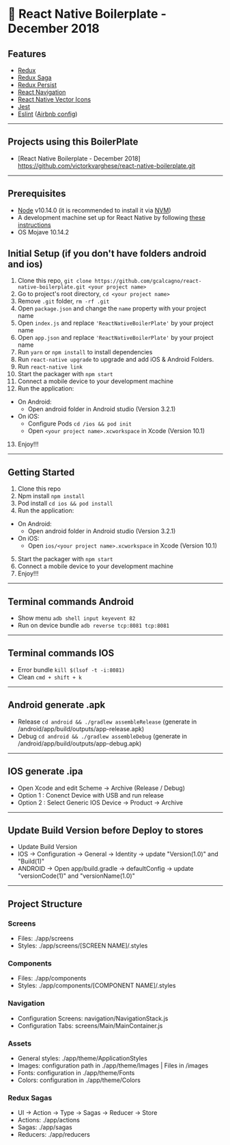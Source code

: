 
🚀 React Native Boilerplate - December 2018
===========================================

## Features

* [Redux](http://redux.js.org/)
* [Redux Saga](https://redux-saga.js.org/)
* [Redux Persist](https://github.com/rt2zz/redux-persist/)
* [React Navigation](https://reactnavigation.org/) 
* [React Native Vector Icons](https://github.com/oblador/react-native-vector-icons)
* [Jest](https://facebook.github.io/jest/)
* [Eslint](http://eslint.org/) ([Airbnb config](https://github.com/airbnb/javascript/tree/master/packages/eslint-config-airbnb))

___________________________________________

## Projects using this BoilerPlate

* [React Native Boilerplate - December 2018] https://github.com/victorkvarghese/react-native-boilerplate.git

___________________________________________

## Prerequisites

* [Node](https://nodejs.org) v10.14.0 (it is recommended to install it via [NVM](https://github.com/creationix/nvm))
* A development machine set up for React Native by following [these instructions](https://facebook.github.io/react-native/docs/getting-started.html)
* OS Mojave 10.14.2


## Initial Setup (if you don't have folders android and ios)

1. Clone this repo, `git clone https://github.com/gcalcagno/react-native-boilerplate.git <your project name>`
2. Go to project's root directory, `cd <your project name>`
3. Remove `.git` folder,  `rm -rf .git`
4. Open `package.json` and change the `name` property with your project name
5. Open `index.js` and replace `'ReactNativeBoilerPlate'` by your project name
6. Open `app.json` and replace `'ReactNativeBoilerPlate'` by your project name 
7. Run `yarn` or `npm install` to install dependencies
8. Run `react-native upgrade` to upgrade and add iOS & Android Folders.
9. Run `react-native link`
10. Start the packager with `npm start`
11. Connect a mobile device to your development machine
12. Run the application:
  * On Android:
    * Open android folder in Android studio (Version 3.2.1)
  * On iOS:
    * Configure Pods `cd /ios && pod init`
    * Open `<your project name>.xcworkspace` in Xcode (Version 10.1)
13. Enjoy!!!

___________________________________________

## Getting Started

1. Clone this repo
2. Npm install `npm install`
3. Pod install `cd ios && pod install`
4. Run the application:
  * On Android:
    * Open android folder in Android studio (Version 3.2.1)
  * On iOS:
    * Open `ios/<your project name>.xcworkspace` in Xcode (Version 10.1)
5. Start the packager with `npm start`
6. Connect a mobile device to your development machine
7. Enjoy!!!

___________________________________________

## Terminal commands Android 
* Show menu `adb shell input keyevent 82`
* Run on device bundle `adb reverse tcp:8081 tcp:8081` 

___________________________________________

## Terminal commands IOS 
* Error bundle `kill $(lsof -t -i:8081)`
* Clean `cmd + shift + k` 

___________________________________________

## Android generate .apk
* Release `cd android && ./gradlew assembleRelease` (generate in /android/app/build/outputs/app-release.apk)
* Debug `cd android && ./gradlew assembleDebug` (generate in /android/app/build/outputs/app-debug.apk)

___________________________________________

## IOS generate .ipa
* Open Xcode and edit Scheme -> Archive (Release / Debug)
* Option 1 : Conenct Device with USB and run release
* Option 2 : Select Generic IOS Device -> Product -> Archive

___________________________________________

## Update Build Version before Deploy to stores
* Update Build Version
* IOS -> Configuration -> General -> Identity -> update "Version(1.0)" and "Build(1)"
* ANDROID -> Open app/build.gradle -> defaultConfig -> update "versionCode(1)" and "versionName(1.0)"

___________________________________________

## Project Structure

### Screens
* Files: ./app/screens
* Styles: ./app/screens/[SCREEN NAME]/.styles

### Components
* Files: ./app/components
* Styles: ./app/components/[COMPONENT NAME]/.styles

### Navigation
* Configuration Screens: navigation/NavigationStack.js
* Configuration Tabs: screens/Main/MainContainer.js

### Assets
* General styles: ./app/theme/ApplicationStyles
* Images: configuration path in ./app/theme/Images | Files in /images
* Fonts: configuration in ./app/theme/Fonts
* Colors: configuration in ./app/theme/Colors

### Redux Sagas
* UI -> Action -> Type -> Sagas -> Reducer -> Store
* Actions: ./app/actions
* Sagas: ./app/sagas
* Reducers: ./app/reducers
